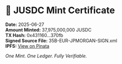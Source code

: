 # 🧾 JUSDC Mint Certificate

**Date:** 2025-06-27  
**Amount Minted:** 37,975,000,000 JUSDC  
**TX Hash:** 0x431160...370fb  
**Signed Source File:** 35B-EUR-JPMORGAN-SIGN.xml  
**IPFS:** [View on Pinata](https://gateway.pinata.cloud/ipfs/QmYu78nkKh3G2q3YuUCbL5hUYTSikk4Sj1UcHYvK4aGM9F)

_One Mint. One Ledger. Fully Verifiable._
